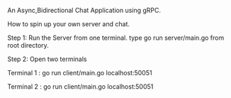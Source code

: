 An Async,Bidirectional Chat Application using gRPC.

How to spin up your own server and chat.

Step 1: Run the Server from one terminal. type go run server/main.go from root directory.

Step 2: Open two terminals

Terminal 1 : go run client/main.go <user1> localhost:50051 <user2>

Terminal 2 : go run client/main.go <user2> localhost:50051 <user1>